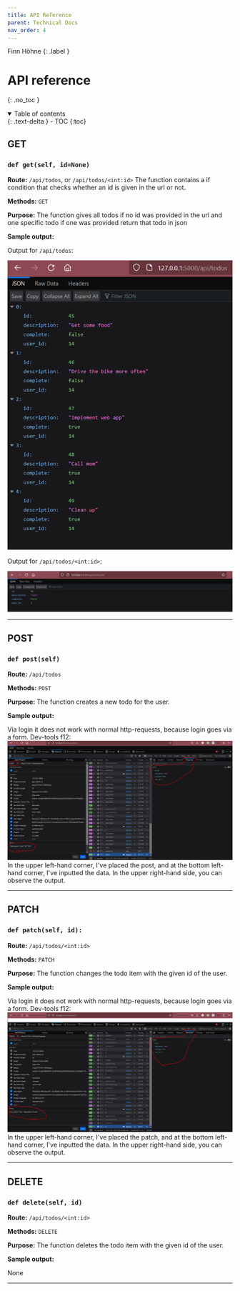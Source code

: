 ```yaml
---
title: API Reference
parent: Technical Docs
nav_order: 4
---
```


Finn Höhne
{: .label }

# API reference
{: .no_toc }

<details open markdown="block">
  <summary>
    Table of contents
  </summary>
  {: .text-delta }
- TOC
{:toc}
</details>

## GET

### `def get(self, id=None)`

**Route:** `/api/todos`, or `/api/todos/<int:id>` The function contains a if condition that checks whether an id is given in the url or not.

**Methods:** `GET`

**Purpose:** The function gives all todos if no id was provided in the url and one specific todo if one was provided return that todo in json

**Sample output:**

Output for `/api/todos`:

![output from route 'api/todos'](../assets/images/apitodos.PNG)



Output for `/api/todos/<int:id>`:

![output from route 'api/todos/<int:id>'](../assets/images/apitodosid.PNG)


---

## POST

### `def post(self)`

**Route:** `/api/todos`

**Methods:** `POST`

**Purpose:** The function creates a new todo for the user.

**Sample output:**

Via login it does not work with normal http-requests, because login goes via a form. Dev-tools f12:
![output from post](../assets/images/post.PNG) 
In the upper left-hand corner, I've placed the post, and at the bottom left-hand corner, I've inputted the data. In the upper right-hand side, you can observe the output.

---

## PATCH

### `def patch(self, id):`

**Route:** `/api/todos/<int:id>`

**Methods:** `PATCH`

**Purpose:** The function changes the todo item with the given id of the user.

**Sample output:**

Via login it does not work with normal http-requests, because login goes via a form. Dev-tools f12:
![output from patch](../assets/images/patch.PNG)
In the upper left-hand corner, I've placed the patch, and at the bottom left-hand corner, I've inputted the data. In the upper right-hand side, you can observe the output.

---

## DELETE

### `def delete(self, id)`

**Route:** `/api/todos/<int:id>`

**Methods:** `DELETE`

**Purpose:** The function deletes the todo item with the given id of the user.

**Sample output:**

None

---